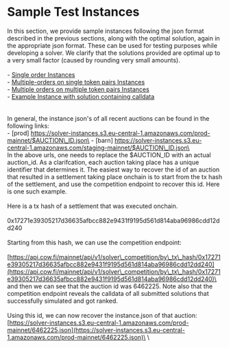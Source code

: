 # Sample Test Instances

In this section, we provide sample instances following the json format described in the previous sections, along with the optimal solution, again in the appropriate json format. These can be used for testing purposes while developing a solver. We clarify that the solutions provided are optimal up to a very small factor (caused by rounding very small amounts).\
\
\- [Single order Instances](https://drive.google.com/file/d/1VIfuMVOG62bFHHbXAEOCtPG4ZTRiPi3O/view?usp=sharing)\
\- [Multiple-orders on single token pairs Instances](https://drive.google.com/file/d/13RaEsDaqt7IHnLcEefFLj\_yPIrlJHYX7/view?usp=sharing)\
\- [Multiple orders on multiple token pairs Instances](https://drive.google.com/file/d/10RuJ93gHwo5uBZ6xST4k7-UMTlXBbmj-/view?usp=sharing)\
\- [Example Instance with solution containing calldata](https://drive.google.com/file/d/1sOXd8t4dfckVxAMz2TAnsisUve3M6iiG/view?usp=sharing)\
\
\
In general, the instance json's of all recent auctions can be found in the following links:\
\- \[prod] https://solver-instances.s3.eu-central-1.amazonaws.com/prod-mainnet/$AUCTION\_ID.json\
\- \[barn] https://solver-instances.s3.eu-central-1.amazonaws.com/staging-mainnet/$AUCTION\_ID.json\
\
In the above urls, one needs to replace the $AUCTION\_ID with an actual auction\_id. As a clarifcation, each auction taking place has a unique identifier that determines it. The easiest way to recover the id of an auction that resulted in a settlement taking place onchain is to start from the tx hash of the settlement, and use the competition endpoint to recover this id. Here is one such example.\
\
Here is a tx hash of a settlement that was executed onchain.\
\
0x17271e39305217d36635afbcc882e9431f9195d561d814aba96986cdd12dd240\
\
Starting from this hash, we can use the competition endpoint:\
\
[https://api.cow.fi/mainnet/api/v1/solver\_competition/by\_tx\_hash/0x17271e39305217d36635afbcc882e9431f9195d561d814aba96986cdd12dd240](https://api.cow.fi/mainnet/api/v1/solver\_competition/by\_tx\_hash/0x17271e39305217d36635afbcc882e9431f9195d561d814aba96986cdd12dd240)\
\
and then we can see that the auction id was 6462225. Note also that the competition endpoint reveals the calldata of all submitted solutions that successfully simulated and got ranked.\
\
Using this id, we can now recover the instance.json of that auction:\
[https://solver-instances.s3.eu-central-1.amazonaws.com/prod-mainnet/6462225.json](https://solver-instances.s3.eu-central-1.amazonaws.com/prod-mainnet/6462225.json)\
\
